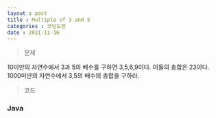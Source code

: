 ```yaml
---
layout : post
title : Multiple of 3 and 5
categories : 코딩도장
date : 2021-11-16
---
```

> 문제 <br>

10미만의 자연수에서 3과 5의 배수를 구하면 3,5,6,9이다. 이들의 총합은 23이다. 1000미만의 자연수에서 3,5의 배수의 총합을 구하라.

> 코드
### Java

<script src="https://gist.github.com/kwontaehoon/12d8a36fc5c4f8742c5372e475f1524d.js"></script>
